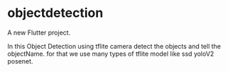 # objectdetection

A new Flutter project.

In this Object Detection using tflite camera detect the objects and tell the objectName. for that we use many types of tflite model like ssd yoloV2 posenet.
